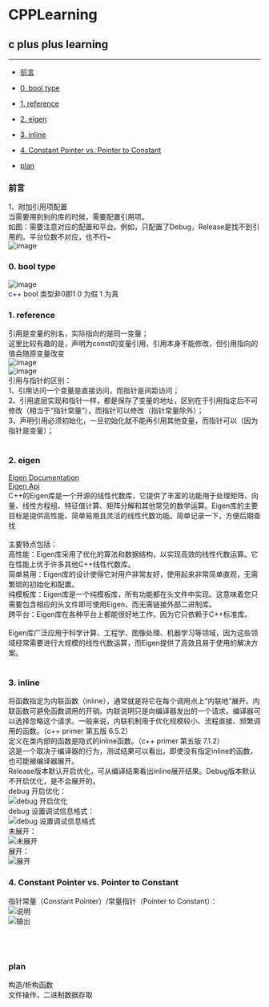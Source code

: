 # CPPLearning
## c plus plus learning <br>
****
* [前言](#前言) <br>
* [0. bool type](#0-bool-type) <br>
* [1. reference](#1-reference) <br>
* [2. eigen](#2-eigen) <br>
* [3. inline](#3-inline) <br>
* [4. Constant Pointer vs. Pointer to Constant](#4-Constant-Pointer-vs-Pointer-to-Constant) <br>

* [plan](#plan) <br>

### 前言
1、附加引用项配置<br>
当需要用到别的库的时候，需要配置引用项。<br>
如图：需要注意对应的配置和平台。例如，只配置了Debug，Release是找不到引用的。平台位数不对应，也不行~ <br>
![image](./Example/res/output/00.png) <br>

### 0. bool type
![image](./Example/res/output/e0_bool.jpg) <br>
c++ bool 类型非0即1  0 为假 1 为真 
<br>

### 1. reference
引用是变量的别名，实际指向的是同一变量；<br>
这里比较有趣的是，声明为const的变量引用，引用本身不能修改，但引用指向的值会随原变量改变<br>
![image](./Example/res/output/e1_ref_1.jpg) <br>
![image](./Example/res/output/e1_ref_2.jpg) <br>
引用与指针的区别：<br>
1、引用访问一个变量是直接访问，而指针是间距访问；<br>
2、引用底层实现和指针一样，都是保存了变量的地址，区别在于引用指定后不可修改（相当于“指针常量”），而指针可以修改（指针常量除外）；<br>
3、声明引用必须初始化，一旦初始化就不能再引用其他变量，而指针可以（因为指针是变量）；<br>
<br>

### 2. eigen
[Eigen Documentation](https://eigen.tuxfamily.org/index.php?title=Main_Page#Documentation)  <br>
[Eigen Api](https://eigen.tuxfamily.org/dox/annotated.html) <br>
C++的Eigen库是一个开源的线性代数库，它提供了丰富的功能用于处理矩阵、向量、线性方程组、特征值计算、矩阵分解和其他常见的数学运算。Eigen库的主要目标是提供高性能、简单易用且灵活的线性代数功能。简单记录一下，方便后期查找<br>
<br>
主要特点包括：<br>
高性能：Eigen库采用了优化的算法和数据结构，以实现高效的线性代数运算。它在性能上优于许多其他C++线性代数库。<br>
简单易用：Eigen库的设计使得它对用户非常友好，使用起来非常简单直观，无需繁琐的初始化和配置。<br>
纯模板库：Eigen库是一个纯模板库，所有功能都在头文件中实现。这意味着您只需要包含相应的头文件即可使用Eigen，而无需链接外部二进制库。<br>
跨平台：Eigen库在各种平台上都能很好地工作，因为它只依赖于C++标准库。<br>
<br>
Eigen库广泛应用于科学计算、工程学、图像处理、机器学习等领域，因为这些领域经常需要进行大规模的线性代数运算，而Eigen提供了高效且易于使用的解决方案。<br>
<br>

### 3. inline
将函数指定为内联函数（inline），通常就是将它在每个调用点上“内联地”展开。内联函数可避免函数调用的开销。内联说明只是向编译器发出的一个请求，编译器可以选择忽略这个请求。一般来说，内联机制用于优化规模较小、流程直接、频繁调用的函数。（c++ primer 第五版 6.5.2）<br>
定义在类内部的函数是隐式的inline函数。（c++ primer 第五版 7.1.2）<br>
这是一个取决于编译器的行为，测试结果可以看出，即使没有指定inline的函数，也可能被编译器展开。<br>
Release版本默认开启优化，可从编译结果看出inline展开结果。Debug版本默认不开启优化，是不会展开的。<br>
debug 开启优化：<br>
![debug 开启优化](./Example/res/output/e3_inline_0.jpg) <br>
debug 设置调试信息格式：<br>
![debug 设置调试信息格式](./Example/res/output/e3_inline_1.jpg) <br>
未展开：<br>
![未展开](./Example/res/output/e3_inline_2.jpg) <br>
展开：<br>
![展开](./Example/res/output/e3_inline_3.jpg) <br>

### 4. Constant Pointer vs. Pointer to Constant
指针常量（Constant Pointer）/常量指针（Pointer to Constant）：<br>
![说明](./Example/res/output/e4_const_pointer_1.jpg) <br>
![输出](./Example/res/output/e4_const_pointer_2.jpg) <br>

<br>
<br>

### plan
构造/析构函数 <br>
文件操作，二进制数据存取<br>

